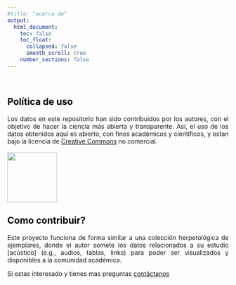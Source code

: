 ```yaml
---
#title: "acerca de"
output:
  html_document: 
    toc: false
    toc_float:
      collapsed: false
      smooth_scroll: true
    number_sections: false
---
```


<style>
h1 {
  color: darkgreen;
  font-size: 1.5em;
  font-weight: bold;
}
h2 {
  color: black;
}
.title {
  font-size: 1.5em;
  color: darkgreen;
  font-weight: bold;
}
.author {
  font-size: 1.5em;
  color: black;
}
.date {
  font-size: 1.2em;
  color: gray;
}
/* Estilo para justificar el texto */
p {
  text-align: justify;
}

</style>


<br>


## Política de uso
Los datos en este repositorio han sido contribuidos por los autores, con el objetivo de hacer la ciencia más abierta y transparente. Así, el uso de los datos obtenidos aquí es abierto, con fines académicos y científicos, y estan bajo la licencia de [Creative Commons](https://co.creativecommons.net/tipos-de-licencias/) no comercial.
<br><br>
<img src="img/by-nc.png" style="width:3cm;">

## Como contribuir?
Este proyecto funciona de forma similar a una colección herpetológica de ejemplares, donde el autor somete los datos relacionados a su estudio [acústico] (e.g., audios, tablas, links) para poder ser visualizados y disponibles a la comunidad académica.

Si estas interesado y tienes mas preguntas <a href="mailto:sonidoscolombia@gmail.com">contáctanos</a>



